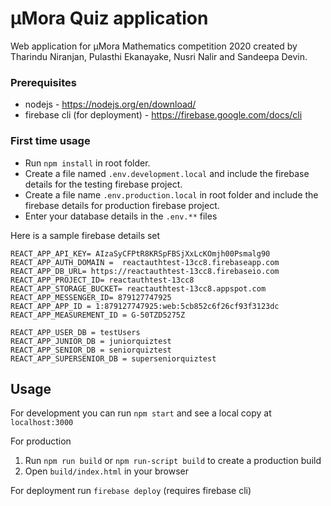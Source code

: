 # μMora Quiz application

Web application for μMora Mathematics competition 2020 created by Tharindu Niranjan, Pulasthi Ekanayake, Nusri Nalir and Sandeepa Devin.

### Prerequisites

- nodejs - https://nodejs.org/en/download/
- firebase cli (for deployment) - https://firebase.google.com/docs/cli

### First time usage

- Run `npm install` in root folder.
- Create a file named `.env.development.local` and include the firebase details for the testing firebase project.
- Create a file name `.env.production.local` in root folder and include the firebase details for production firebase project.
- Enter your database details in the `.env.**` files

Here is a sample firebase details set

```
REACT_APP_API_KEY= AIzaSyCFPtR8KRSpFBSjXxLcKOmjh00Psmalg90
REACT_APP_AUTH_DOMAIN =  reactauthtest-13cc8.firebaseapp.com
REACT_APP_DB_URL= https://reactauthtest-13cc8.firebaseio.com
REACT_APP_PROJECT_ID= reactauthtest-13cc8
REACT_APP_STORAGE_BUCKET= reactauthtest-13cc8.appspot.com
REACT_APP_MESSENGER_ID= 879127747925
REACT_APP_APP_ID = 1:879127747925:web:5cb852c6f26cf93f3123dc
REACT_APP_MEASUREMENT_ID = G-50TZD5275Z

REACT_APP_USER_DB = testUsers
REACT_APP_JUNIOR_DB = juniorquiztest
REACT_APP_SENIOR_DB = seniorquiztest
REACT_APP_SUPERSENIOR_DB = superseniorquiztest

```

## Usage

For development you can run `npm start` and see a local copy at `localhost:3000`

For production

1. Run `npm run build` or `npm run-script build` to create a production build
2. Open `build/index.html` in your browser

For deployment run `firebase deploy` (requires firebase cli)
